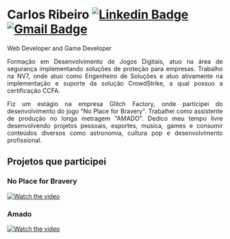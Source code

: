 # Carlos Ribeiro [![Linkedin Badge](https://icons.iconarchive.com/icons/sicons/basic-round-social/24/linkedin-icon.png)](https://www.linkedin.com/in/carloseduardoccribeiro/)  [![Gmail Badge](https://icons.iconarchive.com/icons/martz90/circle/24/gmail-icon.png)](mailto:cadu.ccr@gmail.com)

Web Developer and Game Developer 

<p align="justify">Formação em Desenvolvimento de Jogos Digitais, atuo na área de segurança implementando soluções de proteção para empresas.
Trabalho na NV7, onde atuo como Engenheiro de Soluções e atuo ativamente na implementação e suporte da solução CrowdStrike, a qual possuo a certificação CCFA.</p>
  
<p align="justify">Fiz um estágio na empresa Glitch Factory, onde participei do desenvolvimento do jogo "No Place for Bravery". Trabalhei como assistente de produção no longa metragem "AMADO".
Dedico meu tempo livre desenvolvendo projetos pessoais, esportes, musica, games e consumir conteúdos diversos como astronomia, cultura pop e desenvolvimento profissional.</p>

## Projetos que participei

### No Place for Bravery

[![Watch the video](https://i.ytimg.com/vi/QP1fpfRPIFA/maxresdefault.jpg)](https://youtu.be/QP1fpfRPIFA)

### Amado

[![Watch the video](https://i.ytimg.com/vi/3I1NB5XCN-g/maxresdefault.jpg)](https://youtu.be/3I1NB5XCN-g)
<!---->
